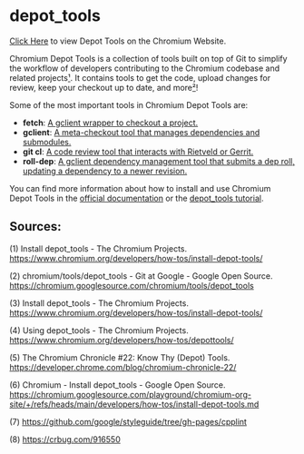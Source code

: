 # depot_tools  
[Click Here](https://chromium.googlesource.com/chromium/tools/depot_tools) to view Depot Tools on the Chromium Website.

Chromium Depot Tools is a collection of tools built on top of Git to simplify the workflow of developers contributing to the Chromium codebase and related projects[¹](https://www.chromium.org/developers/how-tos/install-depot-tools/). It contains tools to get the code, upload changes for review, keep your checkout up to date, and more[²](https://chromium.googlesource.com/chromium/tools/depot_tools)!

Some of the most important tools in Chromium Depot Tools are:

- **fetch**: [A gclient wrapper to checkout a project.](https://chromium.googlesource.com/chromium/tools/depot_tools)
- **gclient**: [A meta-checkout tool that manages dependencies and submodules.](https://chromium.googlesource.com/chromium/tools/depot_tools)
- **git cl**: [A code review tool that interacts with Rietveld or Gerrit.](https://chromium.googlesource.com/chromium/tools/depot_tools)
- **roll-dep**: [A gclient dependency management tool that submits a dep roll, updating a dependency to a newer revision.](https://chromium.googlesource.com/chromium/tools/depot_tools)

You can find more information about how to install and use Chromium Depot Tools in the [official documentation](https://chromium.googlesource.com/chromium/tools/depot_tools) or the [depot_tools tutorial](https://developer.chrome.com/blog/chromium-chronicle-22/). 





## Sources:

(1) Install depot_tools - The Chromium Projects. https://www.chromium.org/developers/how-tos/install-depot-tools/

(2) chromium/tools/depot_tools - Git at Google - Google Open Source. https://chromium.googlesource.com/chromium/tools/depot_tools

(3) Install depot_tools - The Chromium Projects. https://www.chromium.org/developers/how-tos/install-depot-tools/

(4) Using depot_tools - The Chromium Projects. https://www.chromium.org/developers/how-tos/depottools/

(5) The Chromium Chronicle #22: Know Thy (Depot) Tools. https://developer.chrome.com/blog/chromium-chronicle-22/

(6) Chromium - Install depot_tools - Google Open Source. https://chromium.googlesource.com/playground/chromium-org-site/+/refs/heads/main/developers/how-tos/install-depot-tools.md

(7) https://github.com/google/styleguide/tree/gh-pages/cpplint

(8) https://crbug.com/916550
